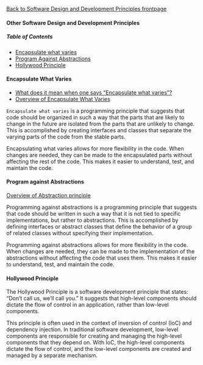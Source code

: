 [Back to Software Design and Development Principles frontpage](04-software-design-principles.md)

#### Other Software Design and Development Principles

##### Table of Contents

- [Encapsulate what varies](#encapsulate-what-varies)
- [Program Against Abstractions](#program-against-abstractions)
- [Hollywood Principle](#hollywood-principle)

#### Encapsulate What Varies

- [What does it mean when one says “Encapsulate what varies”?](https://softwareengineering.stackexchange.com/questions/337413/what-does-it-mean-when-one-says-encapsulate-what-varies)
- [Overview of Encapsulate What Varies](https://bootcamp.uxdesign.cc/software-design-principles-every-developers-should-know-23d24735518e)

`Encapsulate what varies` is a programming principle that suggests that code should be organized in such a way that the parts that are likely to change in the future are isolated from the parts that are unlikely to change. This is accomplished by creating interfaces and classes that separate the varying parts of the code from the stable parts.

Encapsulating what varies allows for more flexibility in the code. When changes are needed, they can be made to the encapsulated parts without affecting the rest of the code. This makes it easier to understand, test, and maintain the code.

#### Program against Abstractions

[Overview of Abstraction principle](<https://en.wikipedia.org/wiki/Abstraction_principle_(computer_programming)>)

Programming against abstractions is a programming principle that suggests that code should be written in such a way that it is not tied to specific implementations, but rather to abstractions. This is accomplished by defining interfaces or abstract classes that define the behavior of a group of related classes without specifying their implementation.

Programming against abstractions allows for more flexibility in the code. When changes are needed, they can be made to the implementation of the abstractions without affecting the code that uses them. This makes it easier to understand, test, and maintain the code.

#### Hollywood Principle

The Hollywood Principle is a software development principle that states: “Don’t call us, we’ll call you.” It suggests that high-level components should dictate the flow of control in an application, rather than low-level components.

This principle is often used in the context of inversion of control (IoC) and dependency injection. In traditional software development, low-level components are responsible for creating and managing the high-level components that they depend on. With IoC, the high-level components dictate the flow of control, and the low-level components are created and managed by a separate mechanism.
